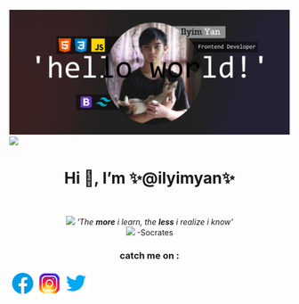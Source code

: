 ![plot](./img/jumbotron.jpg)
<img src="https://github.com/ilyimyan/ilyimyan/blob/main/gif/animegirl.gif" >
<h1 align="center">Hi 👋, I’m ✨@ilyimyan✨</h1><br>
<p align="center">
<img src="https://github.com/ilyimyan/ilyimyan/blob/main/gif/sparkles-pink.gif"> <i>'The <b>more</b> i learn, the <b>less</b> i realize i know'</i><br><img src="https://github.com/ilyimyan/ilyimyan/blob/main/gif/sparkles-pink.gif">
-Socrates<br>
 <h3 align="center">catch me on :</h3>

[![facebook](/img/facebook.png 'Ilyim')](https://web.facebook.com/profile.php?id=100028377257427)[![instagram](/img/instagram.png 'ilyim_yan')](https://www.instagram.com/saroyan_yan/)[![twitter](/img/twitter.png '@ilyim_yan')](https://twitter.com/ilyimyan_yan)

